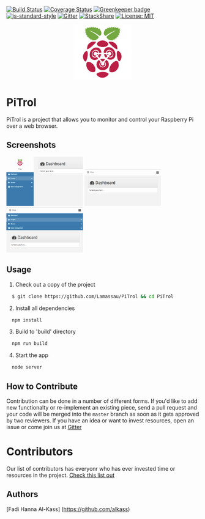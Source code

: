 [![Build Status](https://travis-ci.org/Lamassau/PiTrol.svg?branch=master)](https://travis-ci.org/Lamassau/PiTrol)
[![Coverage Status](https://coveralls.io/repos/github/Lamassau/PiTrol/badge.svg?branch=master)](https://coveralls.io/github/Lamassau/PiTrol?branch=master)
[![Greenkeeper badge](https://badges.greenkeeper.io/Lamassau/PiTrol.svg)](https://greenkeeper.io/)
[![js-standard-style](https://img.shields.io/badge/code%20style-standard-brightgreen.svg)](http://standardjs.com)
[![Gitter](https://img.shields.io/gitter/room/nwjs/nw.js.svg)](https://gitter.im/PiTrolx/)
[![StackShare](https://img.shields.io/badge/tech-stack-0690fa.svg?style=flat)](https://stackshare.io/lamassau/lamassau)
[![License: MIT](https://img.shields.io/badge/License-MIT-yellow.svg)](https://opensource.org/licenses/MIT)

<div align="center">
  <img src="favicon.png" width=150 />
</div>

# PiTrol
PiTrol is a project that allows you to monitor and control your Raspberry Pi over a web browser.

## Screenshots
<img src="screenshots/1.png" width=200 />
<img src="screenshots/2.png" width=200 />
<img src="screenshots/3.png" width=200 />

## Usage
1. Check out a copy of the project
  ```bash
    $ git clone https://github.com/Lamassau/PiTrol && cd PiTrol
  ```

2. Install all dependencies
  ```bash
    npm install
  ```

3. Build to 'build' directory
  ```bash
    npm run build
  ```

4. Start the app
  ```bash
    node server
  ```

## How to Contribute
Contribution can be done in a number of different forms. If you'd like to add new functionalty or re-implement an existing piece, send a pull request and your code will be merged into the `master` branch as soon as it gets approved by two reviewers. If you have an idea or want to invest resources, open an issue or come join us at [Gitter](https://gitter.im/PiTrolx)

# Contributors
Our list of contributors has everyonr who has ever invested time or resources in the project. [Check this list out](CONTRIBUTORS.md)

## Authors
[Fadi Hanna Al-Kass] (https://github.com/alkass)
